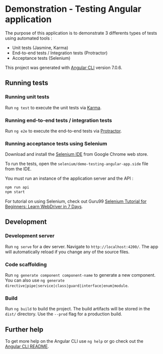 # Demonstration - Testing Angular application

The purpose of this application is to demonstrate 3 differents types of tests using automated tools :

- Unit tests (Jasmine, Karma)
- End-to-end tests / Integration tests (Protractor)
- Acceptance tests (Selenium)

This project was generated with [Angular CLI](https://github.com/angular/angular-cli) version 7.0.6.

## Running tests

### Running unit tests

Run `ng test` to execute the unit tests via [Karma](https://karma-runner.github.io).

### Running end-to-end tests / integration tests

Run `ng e2e` to execute the end-to-end tests via [Protractor](http://www.protractortest.org/).

### Running acceptance tests using Selenium

Download and install the [Selenium IDE](https://chrome.google.com/webstore/detail/selenium-ide/mooikfkahbdckldjjndioackbalphokd) from Google Chrome web store.

To run the tests, open the `selenium/demo-testing-angular-app.side` file from the IDE.

You must run an instance of the application server and the API :

```bash
npm run api
npm start
```

For tutorial on using Selenium, check out Guru99 [Selenium Tutorial for Beginners: Learn WebDriver in 7 Days](https://www.guru99.com/selenium-tutorial.html).

## Development

### Development server

Run `ng serve` for a dev server. Navigate to `http://localhost:4200/`. The app will automatically reload if you change any of the source files.

### Code scaffolding

Run `ng generate component component-name` to generate a new component. You can also use `ng generate directive|pipe|service|class|guard|interface|enum|module`.

### Build

Run `ng build` to build the project. The build artifacts will be stored in the `dist/` directory. Use the `--prod` flag for a production build.

## Further help

To get more help on the Angular CLI use `ng help` or go check out the [Angular CLI README](https://github.com/angular/angular-cli/blob/master/README.md).
